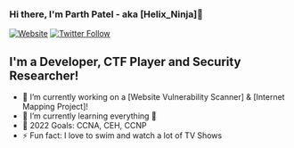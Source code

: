 ### Hi there, I'm Parth Patel - aka [Helix_Ninja]👋

[![Website](https://img.shields.io/twitter/url?color=Website&label=Website&logo=Website&logoColor=Website&style=for-the-badge&url=https%3A%2F%2Fparthpatel2102.wixsite.com%2Fhelix)](https://parthpatel2102.wixsite.com/helix)
[![Twitter Follow](https://img.shields.io/twitter/url?color=Twitter&label=Helix_Ninja&logo=Twitter&logoColor=Twitter&style=for-the-badge&url=https%3A%2F%2Ftwitter.com%2FParthPatel2102)](https://twitter.com/ParthPatel2102)

## I'm a Developer, CTF Player and Security Researcher!

- 🔭 I’m currently working on a [Website Vulnerability Scanner] & [Internet Mapping Project]!
- 🌱 I’m currently learning everything 🤣
- 🥅 2022 Goals: CCNA, CEH, CCNP
- ⚡ Fun fact: I love to swim and watch a lot of TV Shows


<!--[website]: https://codeSTACKr.com -->
[twitter]: https://twitter.com/ParthPatel2102
[instagram]: https://www.instagram.com/parth_2102/?hl=en
[linkedin]: https://www.linkedin.com/in/parth2102/
